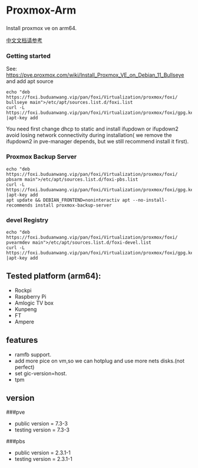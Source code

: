 # Proxmox-Arm

###
Install proxmox ve on arm64. 

[中文文档请参考](https://foxi.buduanwang.vip/virtualization/pve/1902.html/)

### Getting started

See: https://pve.proxmox.com/wiki/Install_Proxmox_VE_on_Debian_11_Bullseye and add apt source

```
echo "deb https://foxi.buduanwang.vip/pan/foxi/Virtualization/proxmox/foxi/ bullseye main">/etc/apt/sources.list.d/foxi.list
curl -L  https://foxi.buduanwang.vip/pan/foxi/Virtualization/proxmox/foxi/gpg.key |apt-key add 
```

You need first change dhcp to static and install ifupdown or ifupdown2 avoid losing network connectivity during installation( we remove the ifupdown2 in pve-manager depends, but we still recommend install it first).

### Proxmox Backup Server
```
echo "deb https://foxi.buduanwang.vip/pan/foxi/Virtualization/proxmox/foxi/ pbsarm main">/etc/apt/sources.list.d/foxi-pbs.list
curl -L  https://foxi.buduanwang.vip/pan/foxi/Virtualization/proxmox/foxi/gpg.key |apt-key add 
apt update && DEBIAN_FRONTEND=noninteractiv apt --no-install-recommends install proxmox-backup-server 
```

### devel Registry

```
echo "deb https://foxi.buduanwang.vip/pan/foxi/Virtualization/proxmox/foxi/ pvearmdev main">/etc/apt/sources.list.d/foxi-devel.list
curl -L  https://foxi.buduanwang.vip/pan/foxi/Virtualization/proxmox/foxi/gpg.key |apt-key add 
```

## Tested platform (arm64):
- Rockpi
- Raspberry Pi
- Amlogic TV box
- Kunpeng
- FT
- Ampere 

## features

- ramfb support.
- add more pice on vm,so we can hotplug and use more nets disks.(not perfect)
- set gic-version=host.
- tpm

## version

###pve
- public version = 7.3-3
- testing version = 7.3-3

###pbs
- public version = 2.3.1-1
- testing version = 2.3.1-1

